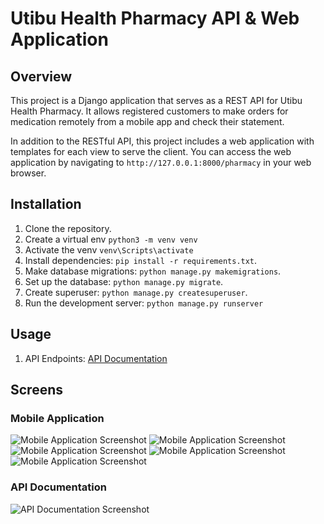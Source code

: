 # Utibu Health Pharmacy API & Web Application

## Overview
This project is a Django application that serves as a REST API for Utibu Health Pharmacy. It allows registered customers to make orders for medication remotely from a mobile app and check their statement.

In addition to the RESTful API, this project includes a web application with templates for each view to serve the client. You can access the web application by navigating to `http://127.0.0.1:8000/pharmacy` in your web browser.

## Installation
1. Clone the repository.
2. Create a virtual env `python3 -m venv venv`
3. Activate the venv `venv\Scripts\activate`
4. Install dependencies: `pip install -r requirements.txt`.
5. Make database migrations: `python manage.py makemigrations`.
6. Set up the database: `python manage.py migrate`.
7. Create superuser: `python manage.py createsuperuser`.
8. Run the development server: `python manage.py runserver`


## Usage
1. API Endpoints: [API Documentation](./pharmacy/api/README.md)

## Screens

### Mobile Application
![Mobile Application Screenshot](screenshots/Mobile/login.png)
![Mobile Application Screenshot](screenshots/Mobile/home.png)
![Mobile Application Screenshot](screenshots/Mobile/store-item-2.png)
![Mobile Application Screenshot](screenshots/Mobile/order-confirmation.png)
![Mobile Application Screenshot](screenshots/Mobile/orders.png)

### API Documentation
![API Documentation Screenshot](screenshots/API/api-documentation.png)
